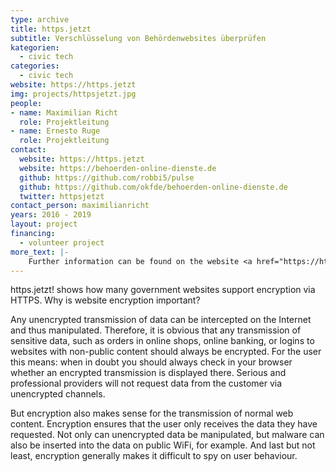 ```yaml
---
type: archive
title: https.jetzt
subtitle: Verschlüsselung von Behördenwebsites überprüfen
kategorien:
  - civic tech
categories:
  - civic tech
website: https://https.jetzt
img: projects/httpsjetzt.jpg
people:
- name: Maximilian Richt
  role: Projektleitung
- name: Ernesto Ruge
  role: Projektleitung
contact:
  website: https://https.jetzt
  website: https://behoerden-online-dienste.de
  github: https://github.com/robbi5/pulse
  github: https://github.com/okfde/behoerden-online-dienste.de
  twitter: httpsjetzt
contact_person: maximilianricht
years: 2016 - 2019
layout: project
financing:
  - volunteer project
more_text: |-
    Further information can be found on the website <a href="https://https.jetzt">https.jetzt</a>.
---
```


https.jetzt! shows how many government websites support encryption via HTTPS. Why is website encryption important?

Any unencrypted transmission of data can be intercepted on the Internet and thus manipulated. Therefore, it is obvious that any transmission of sensitive data, such as orders in online shops, online banking, or logins to websites with non-public content should always be encrypted. For the user this means: when in doubt you should always check in your browser whether an encrypted transmission is displayed there. Serious and professional providers will not request data from the customer via unencrypted channels.

But encryption also makes sense for the transmission of normal web content. Encryption ensures that the user only receives the data they have requested. Not only can unencrypted data be manipulated, but malware can also be inserted into the data on public WiFi, for example. And last but not least, encryption generally makes it difficult to spy on user behaviour.
